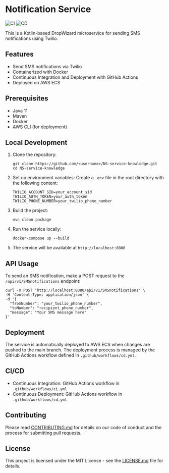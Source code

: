 # Notification Service

![CI](https://github.com/<username>/NS-service-knowledge/workflows/Continuous%20Integration/badge.svg)
![CD](https://github.com/<username>/NS-service-knowledge/workflows/Continuous%20Deployment/badge.svg)

This is a Kotlin-based DropWizard microservice for sending SMS notifications using Twilio.

## Features

- Send SMS notifications via Twilio
- Containerized with Docker
- Continuous Integration and Deployment with GitHub Actions
- Deployed on AWS ECS

## Prerequisites

- Java 11
- Maven
- Docker
- AWS CLI (for deployment)

## Local Development

1. Clone the repository:
   ```
   git clone https://github.com/<username>/NS-service-knowledge.git
   cd NS-service-knowledge
   ```

2. Set up environment variables:
   Create a `.env` file in the root directory with the following content:
   ```
   TWILIO_ACCOUNT_SID=your_account_sid
   TWILIO_AUTH_TOKEN=your_auth_token
   TWILIO_PHONE_NUMBER=your_twilio_phone_number
   ```

3. Build the project:
   ```
   mvn clean package
   ```

4. Run the service locally:
   ```
   docker-compose up --build
   ```

5. The service will be available at `http://localhost:8080`

## API Usage

To send an SMS notification, make a POST request to the `/api/v1/SMSnotifications` endpoint:

```
curl -X POST 'http://localhost:8080/api/v1/SMSnotifications' \
-H 'Content-Type: application/json' \
-d '{
  "fromNumber": "your_twilio_phone_number",
  "toNumber": "recipient_phone_number",
  "message": "Your SMS message here"
}'
```

## Deployment

The service is automatically deployed to AWS ECS when changes are pushed to the main branch. The deployment process is managed by the GitHub Actions workflow defined in `.github/workflows/cd.yml`.

## CI/CD

- Continuous Integration: GitHub Actions workflow in `.github/workflows/ci.yml`
- Continuous Deployment: GitHub Actions workflow in `.github/workflows/cd.yml`

## Contributing

Please read [CONTRIBUTING.md](CONTRIBUTING.md) for details on our code of conduct and the process for submitting pull requests.

## License

This project is licensed under the MIT License - see the [LICENSE.md](LICENSE.md) file for details.
